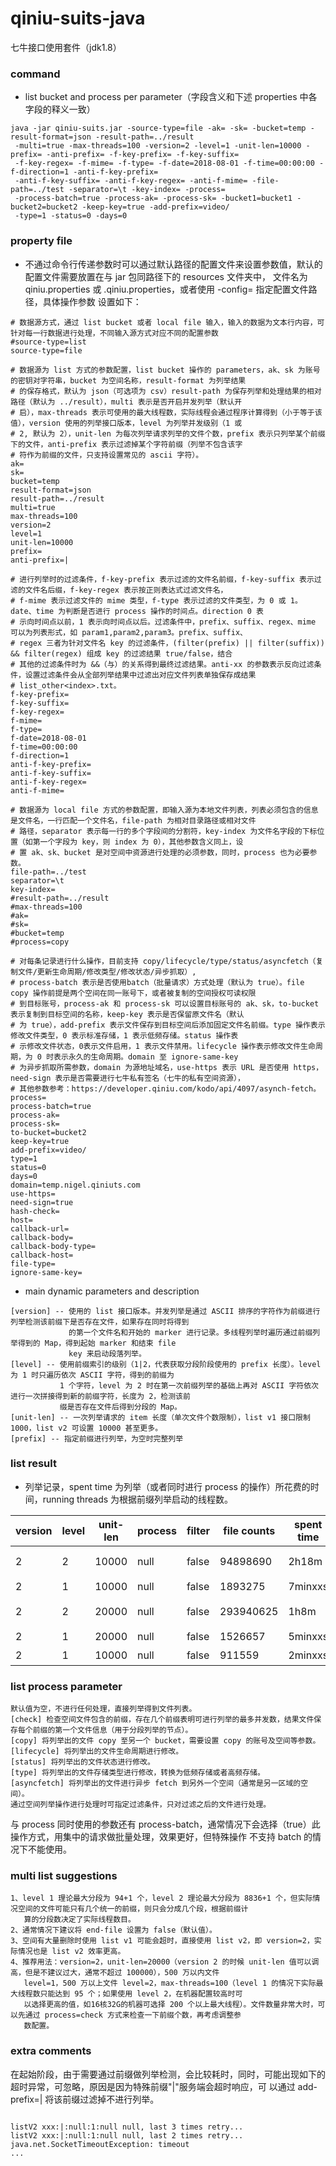 # qiniu-suits-java
七牛接口使用套件（jdk1.8）

### command
* list bucket and process per parameter（字段含义和下述 properties 中各字段的释义一致）
```
java -jar qiniu-suits.jar -source-type=file -ak= -sk= -bucket=temp -result-format=json -result-path=../result
 -multi=true -max-threads=100 -version=2 -level=1 -unit-len=10000 -prefix= -anti-prefix= -f-key-prefix= -f-key-suffix= 
 -f-key-regex= -f-mime= -f-type= -f-date=2018-08-01 -f-time=00:00:00 -f-direction=1 -anti-f-key-prefix= 
 -anti-f-key-suffix= -anti-f-key-regex= -anti-f-mime= -file-path=../test -separator=\t -key-index= -process=
 -process-batch=true -process-ak= -process-sk= -bucket1=bucket1 -bucket2=bucket2 -keep-key=true -add-prefix=video/ 
 -type=1 -status=0 -days=0
```

### property file
* 不通过命令行传递参数时可以通过默认路径的配置文件来设置参数值，默认的配置文件需要放置在与 jar 包同路径下的 resources 文件夹中，
  文件名为 qiniu.properties 或 .qiniu.properties，或者使用 -config=<config-filepath> 指定配置文件路径，具体操作参数
  设置如下：
```
# 数据源方式，通过 list bucket 或者 local file 输入，输入的数据为文本行内容，可针对每一行数据进行处理，不同输入源方式对应不同的配置参数
#source-type=list
source-type=file

# 数据源为 list 方式的参数配置，list bucket 操作的 parameters，ak、sk 为账号的密钥对字符串，bucket 为空间名称，result-format 为列举结果
# 的保存格式，默认为 json（可选项为 csv）result-path 为保存列举和处理结果的相对路径（默认为 ../result），multi 表示是否开启并发列举（默认开
# 启），max-threads 表示可使用的最大线程数，实际线程会通过程序计算得到（小于等于该值），version 使用的列举接口版本，level 为列举并发级别（1 或
# 2, 默认为 2），unit-len 为每次列举请求列举的文件个数，prefix 表示只列举某个前缀下的文件，anti-prefix 表示过滤掉某个字符前缀（列举不包含该字
# 符作为前缀的文件，只支持设置常见的 ascii 字符）。
ak=
sk=
bucket=temp
result-format=json
result-path=../result
multi=true
max-threads=100
version=2
level=1
unit-len=10000
prefix=
anti-prefix=|

# 进行列举时的过滤条件，f-key-prefix 表示过滤的文件名前缀，f-key-suffix 表示过滤的文件名后缀，f-key-regex 表示按正则表达式过滤文件名，
# f-mime 表示过滤文件的 mime 类型，f-type 表示过滤的文件类型，为 0 或 1。date、time 为判断是否进行 process 操作的时间点。direction 0 表
# 示向时间点以前，1 表示向时间点以后。过滤条件中，prefix、suffix、regex、mime 可以为列表形式，如 param1,param2,param3。prefix、suffix、
# regex 三者为针对文件名 key 的过滤条件，(filter(prefix) || filter(suffix)) && filter(regex) 组成 key 的过滤结果 true/false，结合
# 其他的过滤条件时为 &&（与）的关系得到最终过滤结果。anti-xx 的参数表示反向过滤条件，设置过滤条件会从全部列举结果中过滤出对应文件列表单独保存成结果
# list_other<index>.txt。
f-key-prefix=
f-key-suffix=
f-key-regex=
f-mime=
f-type=
f-date=2018-08-01
f-time=00:00:00
f-direction=1
anti-f-key-prefix=
anti-f-key-suffix=
anti-f-key-regex=
anti-f-mime=

# 数据源为 local file 方式的参数配置，即输入源为本地文件列表，列表必须包含的信息是文件名，一行匹配一个文件名，file-path 为相对目录路径或相对文件
# 路径，separator 表示每一行的多个字段间的分割符，key-index 为文件名字段的下标位置（如第一个字段为 key，则 index 为 0），其他参数含义同上，设
# 置 ak、sk、bucket 是对空间中资源进行处理的必须参数，同时，process 也为必要参数。
file-path=../test
separator=\t
key-index=
#result-path=../result
#max-threads=100
#ak=
#sk=
#bucket=temp
#process=copy

# 对每条记录进行什么操作，目前支持 copy/lifecycle/type/status/asyncfetch（复制文件/更新生命周期/修改类型/修改状态/异步抓取）,
# process-batch 表示是否使用batch（批量请求）方式处理（默认为 true）。file copy 操作前提是两个空间在同一账号下，或者被复制的空间授权可读权限
# 到目标账号，process-ak 和 process-sk 可以设置目标账号的 ak、sk，to-bucket 表示复制到目标空间的名称，keep-key 表示是否保留原文件名（默认
# 为 true），add-prefix 表示文件保存到目标空间后添加固定文件名前缀。type 操作表示修改文件类型，0 表示标准存储，1 表示低频存储。status 操作表
# 示修改文件状态，0表示文件启用，1 表示文件禁用。lifecycle 操作表示修改文件生命周期，为 0 时表示永久的生命周期。domain 至 ignore-same-key
# 为异步抓取所需参数，domain 为源地址域名，use-https 表示 URL 是否使用 https，need-sign 表示是否需要进行七牛私有签名（七牛的私有空间资源），
# 其他参数参考：https://developer.qiniu.com/kodo/api/4097/asynch-fetch。
process=
process-batch=true
process-ak=
process-sk=
to-bucket=bucket2
keep-key=true
add-prefix=video/
type=1
status=0
days=0
domain=temp.nigel.qiniuts.com
use-https=
need-sign=true
hash-check=
host=
callback-url=
callback-body=
callback-body-type=
callback-host=
file-type=
ignore-same-key=
```

* main dynamic parameters and description  
```
[version] -- 使用的 list 接口版本。并发列举是通过 ASCII 排序的字符作为前缀进行列举检测该前缀下是否存在文件，如果存在同时将得到
             的第一个文件名和开始的 marker 进行记录。多线程列举时遍历通过前缀列举得到的 Map，得到起始 marker 和结束 file 
             key 来启动段落列举。
[level] -- 使用前缀索引的级别（1|2，代表获取分段阶段使用的 prefix 长度）。level 为 1 时只遍历依次 ASCII 字符，得到的前缀为 
           1 个字符，level 为 2 时在第一次前缀列举的基础上再对 ASCII 字符依次进行一次拼接得到新的前缀字符，长度为 2，检测该前
           缀是否存在文件后得到分段的 Map。
[unit-len] -- 一次列举请求的 item 长度（单次文件个数限制），list v1 接口限制 1000，list v2 可设置 10000 甚至更多。
[prefix] -- 指定前缀进行列举，为空时完整列举

```

### list result
* 列举记录，spent time 为列举（或者同时进行 process 的操作）所花费的时间，running threads 为根据前缀列举启动的线程数。    

|version|level|unit-len| process |  filter  | file counts |spent time| machine | running threads |  
|-------|-----|--------|---------|----------|-------------|----------|---------|-----------------|  
|   2   |  2  |  10000 |  null   |  false   |  94898690   |   2h18m  | 16核32G |      50         |
|   2   |  1  |  10000 |  null   |  false   |  1893275    |  7minxxs | 8核16G  |      16         | 
|   2   |  2  |  20000 |  null   |  false   |  293940625  |   1h8m   | 16核32G |      200        |
|   2   |  1  |  20000 |  null   |  false   |  1526657    |  5minxxs | 8核16G  |      4          |
|   2   |  1  |  10000 |  null   |  false   |  911559     |  2minxxs | 8核16G  |      15         |

### list process parameter
```
默认值为空，不进行任何处理，直接列举得到文件列表。
[check] 检查空间文件包含的前缀，存在几个前缀表明可进行列举的最多并发数，结果文件保存每个前缀的第一个文件信息（用于分段列举的节点）。
[copy] 将列举出的文件 copy 至另一个 bucket，需要设置 copy 的账号及空间等参数。
[lifecycle] 将列举出的文件生命周期进行修改。
[status] 将列举出的文件状态进行修改。
[type] 将列举出的文件存储类型进行修改，转换为低频存储或者高频存储。
[asyncfetch] 将列举出的文件进行异步 fetch 到另外一个空间（通常是另一区域的空间）。
通过空间列举操作进行处理时可指定过滤条件，只对过滤之后的文件进行处理。
```
与 process 同时使用的参数还有 process-batch，通常情况下会选择（true）此操作方式，用集中的请求做批量处理，效果更好，但特殊操作
不支持 batch 的情况下不能使用。

### multi list suggestions
```
1、level 1 理论最大分段为 94+1 个，level 2 理论最大分段为 8836+1 个，但实际情况空间的文件可能只有几个统一的前缀，则只会分成几个段，根据前缀计
   算的分段数决定了实际线程数目。
2、通常情况下建议将 end-file 设置为 false（默认值）。
3、空间有大量删除时使用 list v1 可能会超时，直接使用 list v2，即 version=2，实际情况也是 list v2 效率更高。
4、推荐用法：version=2，unit-len=20000（version 2 的时候 unit-len 值可以调高，但是不建议过大，通常不超过 100000），500 万以内文件
   level=1，500 万以上文件 level=2，max-threads=100（level 1 的情况下实际最大线程数只能达到 95 个；如果使用 level 2，在机器配置较高时可
   以选择更高的值，如16核32G的机器可选择 200 个以上最大线程）。文件数量非常大时，可以先通过 process=check 方式来检查一下前缀个数，再考虑调整参
   数配置。
```

### extra comments
在起始阶段，由于需要通过前缀做列举检测，会比较耗时，同时，可能出现如下的超时异常，可忽略，原因是因为特殊前缀"|"服务端会超时响应，可
以通过 add-prefix=| 将该前缀过滤掉不进行列举。
<pre><code>
listV2 xxx:|:null:1:null null, last 3 times retry...
listV2 xxx:|:null:1:null null, last 2 times retry...
java.net.SocketTimeoutException: timeout
...
</code></pre>